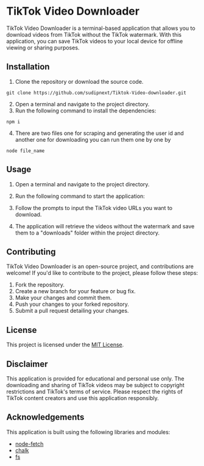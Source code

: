 # TikTok Video Downloader

TikTok Video Downloader is a terminal-based application that allows you to download videos from TikTok without the TikTok watermark. With this application, you can save TikTok videos to your local device for offline viewing or sharing purposes.

## Installation

1. Clone the repository or download the source code.
```
git clone https://github.com/sudipnext/Tiktok-Video-downloader.git
```
2. Open a terminal and navigate to the project directory.
3. Run the following command to install the dependencies:
``` 
npm i
 ```
4. There are two files one for scraping and generating the user id and another one for downloading you can run them one by one by 
``` 
node file_name 
```



## Usage

1. Open a terminal and navigate to the project directory.
2. Run the following command to start the application:


3. Follow the prompts to input the TikTok video URLs you want to download.
4. The application will retrieve the videos without the watermark and save them to a "downloads" folder within the project directory.

## Contributing

TikTok Video Downloader is an open-source project, and contributions are welcome! If you'd like to contribute to the project, please follow these steps:

1. Fork the repository.
2. Create a new branch for your feature or bug fix.
3. Make your changes and commit them.
4. Push your changes to your forked repository.
5. Submit a pull request detailing your changes.

## License

This project is licensed under the [MIT License](LICENSE).

## Disclaimer

This application is provided for educational and personal use only. The downloading and sharing of TikTok videos may be subject to copyright restrictions and TikTok's terms of service. Please respect the rights of TikTok content creators and use this application responsibly.

## Acknowledgements

This application is built using the following libraries and modules:

- [node-fetch](https://www.npmjs.com/package/node-fetch)
- [chalk](https://www.npmjs.com/package/chalk)
- [fs](https://nodejs.org/api/fs.html)

